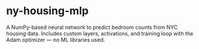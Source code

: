 # ny-housing-mlp
A NumPy-based neural network to predict bedroom counts from NYC housing data. Includes custom layers, activations, and training loop with the Adam optimizer — no ML libraries used.
